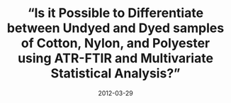 ---
title: “Is it Possible to Differentiate between Undyed and Dyed samples of Cotton, Nylon, and Polyester using ATR-FTIR and Multivariate Statistical Analysis?”
collection: talks
type: "Oral presentation"
permalink: /talks/2012-03-29-SCJAS
venue: "South Carolina Junior Academy of Science 14th Annual Meeting"
date: 2012-03-29
location: "Columbia, SC, USA"
---
